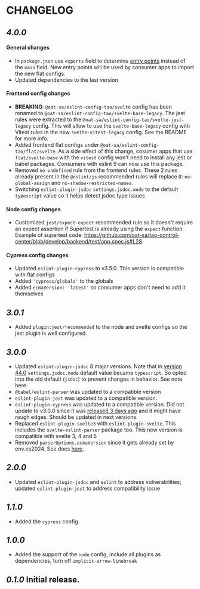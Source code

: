 # CHANGELOG

## _4.0.0_

#### General changes

-   In `package.json` use `exports` field to determine [entry points](https://nodejs.org/api/packages.html#package-entry-points) instead of the `main` field. New entry points will be used by consumer apps to import the new flat configs.
-   Updated dependencies to the last version

#### Frontend config changes

-   **BREAKING**: `@oat-sa/eslint-config-tao/svelte` config has been renamed to `@oat-sa/eslint-config-tao/svelte-base-legacy`. The jest rules were extracted to the `@oat-sa/eslint-config-tao/svelte-jest-legacy` config. This will allow to use the `svelte-base-legacy` config with Vitest rules in the new `svelte-vitest-legacy` config. See the README for more info.
-   Added frontend flat configs under `@oat-sa/eslint-config-tao/flat/svelte`. As a side effect of this change, cosumer apps that use `flat/svelte-base` with the `vitest` config won't need to install any jest or babel packages. Consumers with eslint 9 can now use this package.
-   Removed `no-undefined` rule from the frontend rules. These 2 rules already present in the `@eslint/js` recommended rules will replace it: `no-global-assign` and `no-shadow-restricted-names`.
-   Switching `eslint-plugin-jsdoc` `settings.jsdoc.mode` to the default `typescript` value so it helps detect jsdoc type issues

#### Node config changes

-   Customized `jest/expect-expect` recommended rule so it doesn't require an expect assertion if Supertest is already using the `expect` function. Example of supertest code: https://github.com/oat-sa/tao-control-center/blob/develop/backend/test/app.spec.js#L28

#### Cypress config changes

-   Updated `eslint-plugin-cypress` to v3.5.0. This version is compatible with flat configs
-   Added `'cypress/globals'` to the globals
-   Added `ecmaVersion: 'latest'` so consumer apps don't need to add it themselves

## _3.0.1_

-   Added `plugin:jest/recommended` to the node and svelte configs so the jest plugin is well configured.

## _3.0.0_

-   Updated `eslint-plugin-jsdoc` 8 major versions. Note that in [version 44.0](https://github.com/gajus/eslint-plugin-jsdoc/releases/tag/v44.0.0) `settings.jsdoc.mode` default value became `typescript`. So opted into the old default (`jsdoc`) to prevent changes in behavior. See note here.
-   `@babel/eslint-parser` was updated to a compatible version
-   `eslint-plugin-jest` was updated to a compatible version.
-   `eslint-plugin-cypress` was updated to a compatible version. Did not update to v3.0.0 since it was [released 3 days ago](https://github.com/cypress-io/eslint-plugin-cypress/releases/tag/v3.0.0) and it might have rough edges. Should be updated in next versions.
-   Replaced `eslint-plugin-svelte3` with `eslint-plugin-svelte`. This includes the `svelte-eslint-parser` package too. This new version is compatible with svelte 3, 4 and 5
-   Removed `parserOptions.ecmaVersion` since it gets already set by env.es2024. See docs [here](https://eslint.org/docs/v8.x/use/configure/language-options).

## _2.0.0_

-   Updated `eslint-plugin-jsdoc` and `eslint` to address vulnerabilities; updated `eslint-plugin-jest` to address compatibility issue

## _1.1.0_

-   Added the `cypress` config

## _1.0.0_

-   Added the support of the `node` config, include all plugins as dependencies, turn off `implicit-arrow-linebreak`

## _0.1.0_ Initial release.
